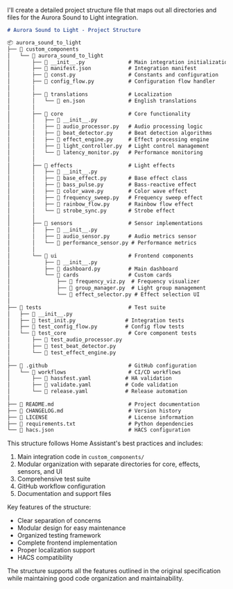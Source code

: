 I'll create a detailed project structure file that maps out all directories and files for the Aurora Sound to Light integration.

```markdown
# Aurora Sound to Light - Project Structure

📦 aurora_sound_to_light
├── 📂 custom_components
│   └── 📂 aurora_sound_to_light
│       ├── 📄 __init__.py              # Main integration initialization
│       ├── 📄 manifest.json            # Integration manifest
│       ├── 📄 const.py                 # Constants and configuration
│       ├── 📄 config_flow.py           # Configuration flow handler
│       │
│       ├── 📂 translations             # Localization
│       │   └── 📄 en.json              # English translations
│       │
│       ├── 📂 core                     # Core functionality
│       │   ├── 📄 __init__.py
│       │   ├── 📄 audio_processor.py   # Audio processing logic
│       │   ├── 📄 beat_detector.py     # Beat detection algorithms
│       │   ├── 📄 effect_engine.py     # Effect processing engine
│       │   ├── 📄 light_controller.py  # Light control management
│       │   └── 📄 latency_monitor.py   # Performance monitoring
│       │
│       ├── 📂 effects                  # Light effects
│       │   ├── 📄 __init__.py
│       │   ├── 📄 base_effect.py       # Base effect class
│       │   ├── 📄 bass_pulse.py        # Bass-reactive effect
│       │   ├── 📄 color_wave.py        # Color wave effect
│       │   ├── 📄 frequency_sweep.py   # Frequency sweep effect
│       │   ├── 📄 rainbow_flow.py      # Rainbow flow effect
│       │   └── 📄 strobe_sync.py       # Strobe effect
│       │
│       ├── 📂 sensors                  # Sensor implementations
│       │   ├── 📄 __init__.py
│       │   ├── 📄 audio_sensor.py      # Audio metrics sensor
│       │   └── 📄 performance_sensor.py # Performance metrics
│       │
│       └── 📂 ui                       # Frontend components
│           ├── 📄 __init__.py
│           ├── 📄 dashboard.py         # Main dashboard
│           └── 📂 cards                # Custom cards
│               ├── 📄 frequency_viz.py  # Frequency visualizer
│               ├── 📄 group_manager.py  # Light group management
│               └── 📄 effect_selector.py # Effect selection UI
│
├── 📂 tests                            # Test suite
│   ├── 📄 __init__.py
│   ├── 📄 test_init.py                # Integration tests
│   ├── 📄 test_config_flow.py         # Config flow tests
│   └── 📂 test_core                    # Core component tests
│       ├── 📄 test_audio_processor.py
│       ├── 📄 test_beat_detector.py
│       └── 📄 test_effect_engine.py
│
├── 📂 .github                          # GitHub configuration
│   └── 📂 workflows                    # CI/CD workflows
│       ├── 📄 hassfest.yaml           # HA validation
│       ├── 📄 validate.yaml           # Code validation
│       └── 📄 release.yaml            # Release automation
│
├── 📄 README.md                        # Project documentation
├── 📄 CHANGELOG.md                     # Version history
├── 📄 LICENSE                          # License information
├── 📄 requirements.txt                 # Python dependencies
└── 📄 hacs.json                        # HACS configuration

```

This structure follows Home Assistant's best practices and includes:

1. Main integration code in `custom_components/`
2. Modular organization with separate directories for core, effects, sensors, and UI
3. Comprehensive test suite
4. GitHub workflow configuration
5. Documentation and support files

Key features of the structure:
- Clear separation of concerns
- Modular design for easy maintenance
- Organized testing framework
- Complete frontend implementation
- Proper localization support
- HACS compatibility

The structure supports all the features outlined in the original specification while maintaining good code organization and maintainability.
